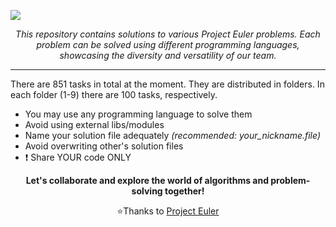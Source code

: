 <a href="https://t.me/+m0ep5gz5bEoyN2Yy"><img src="https://github.com/muminovbob/muminovbob/blob/main/img/banner.png"></a>


<p align='center'><i></u>This repository contains solutions to various Project Euler problems. Each problem can be solved using different programming languages, showcasing the diversity and versatility of our team.</i></p>
<hr>
<!-- <h3>📰Rules</h3> -->
<p>There are 851 tasks in total at the moment. They are distributed in folders. In each folder (1-9) there are 100 tasks, 
  respectively. 
  <ul>
    <li>You may use any programming language to solve them</li>
    <li>Avoid using external libs/modules</li>
    <li>Name your solution file adequately <i>(recommended: your_nickname.file)</i></li>
    <li>Avoid overwriting other's solution files</li>
    <li>❗️ Share YOUR code ONLY</li>
  </ul></p>
<!--  
<h3>🔬Contribution Guidelines</h3>
<p>We encourage contributions from all team members. Feel free to submit your solutions in any programming language you are comfortable with. To contribute:</p>
<ol>
    <li>Fork this repository.</li>
    <li>Create a new branch for your solution.</li>
    <li>Add your solution in the appropriate problem directory under the chosen language directory.</li>
    <li>Create a Pull Request with a brief description of your solution.</li>
</ol>
-->
<p align='center'><b>Let's collaborate and explore the world of algorithms and problem-solving together!</b></p>
<p align='center'>⭐Thanks to <a href='https://projecteuler.net/'>Project Euler</a></p>
